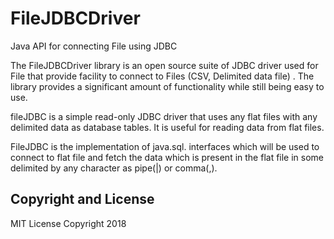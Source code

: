 FileJDBCDriver
==============

Java API for connecting File using JDBC

The FileJDBCDriver library is an open source suite of JDBC driver used for File that provide facility to connect to Files (CSV, Delimited data file) . The library provides a significant amount of functionality while still being easy to use.

fileJDBC is a simple read-only JDBC driver that uses any flat files with any delimited data as database tables. It is useful for reading data from flat files.

FileJDBC is the implementation of java.sql. interfaces which will be used to connect to flat file and fetch the data which is present in the flat file in some delimited by any character as pipe(|) or comma(,).

## Copyright and License ##
MIT License
Copyright 2018
